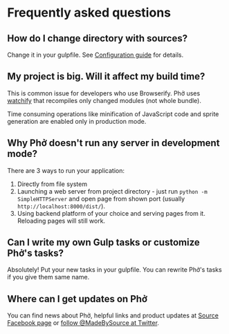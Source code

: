 # Frequently asked questions

## How do I change directory with sources?
Change it in your gulpfile. See [Configuration guide](configuration.md) for details.

## My project is big. Will it affect my build time?

This is common issue for developers who use Browserify. Phở uses [watchify](https://github.com/substack/watchify) that recompiles only changed modules (not whole bundle).

Time consuming operations like minification of JavaScript code and sprite generation are enabled only in production mode.

## Why Phở doesn't run any server in development mode?

There are 3 ways to run your application:

1. Directly from file system
1. Launching a web server from project directory - just run ```python -m SimpleHTTPServer``` and open page from shown port (usually `http://localhost:8000/dist/`).
1. Using backend platform of your choice and serving pages from it. Reloading pages will still work.

## Can I write my own Gulp tasks or customize Phở's tasks?
Absolutely! Put your new tasks in your gulpfile. You can rewrite Phở's tasks if you give them same name.

<!--## Can I write my own npm module as Pho extension?-->

## Where can I get updates on Phở

You can find news about Phở, helpful links and product updates at [Source Facebook page](https://www.facebook.com/madebysource) or [follow @MadeBySource at Twitter](https://twitter.com/MadeBySource).